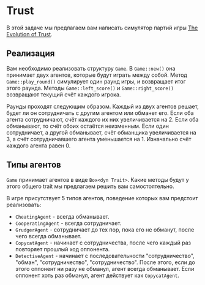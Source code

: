 # Trust

В этой задаче мы предлагаем вам написать симулятор партий игры
[The Evolution of Trust](https://ncase.me/trust/).

## Реализация

Вам необходимо реализовать структуру `Game`. В `Game::new()` она принимает двух агентов,
которые будут играть между собой. Метод `Game::play_round()` симулирует один раунд игры,
и возвращает итог этого раунда. Методы `Game::left_score()` и `Game::right_score()`
возвращают текущий счёт каждого игрока.

Раунды проходят следующим образом. Каждый из двух агентов решает, будет ли он
сотрудничать с другим агентом или обманет его. Если оба агента сотрудничают, счёт каждого
их них увеличивается на 2. Если оба обманывают, то счёт обоих остаётся неизменным.
Если один сотрудничает, а другой обманывает, счёт обманщика увеличивается на 3,
а счёт сотрудничавшего агента уменьшается на 1. Изначально счёт каждого агента равен 0.

## Типы агентов

`Game` принимает агентов в виде `Box<dyn Trait>`. Какие методы будут у этого общего trait
мы предлагаем решить вам самостоятельно.

В игре присутствует 5 типов агентов, поведение которых вам предстоит реализовать:
* `CheatingAgent` - всегда обманывает.
* `CooperatingAgent` - всегда сотрудничает.
* `GrudgerAgent` - сотрудничает до тех пор, пока его не обманут, после чего всегда
обманывает.
* `CopycatAgent` - начинает с сотрудничества, после чего каждый раз повторяет прошлый
ход оппонента.
* `DetectiveAgent` - начинает с последовательности "сотрудничество", "обман",
"сотрудничество", "сотрудничество". После этого, если до этого оппонент ни разу не
обманул, агент всегда обманывает. Если оппонент хоть раз обманул, агент действует как
`CopycatAgent`.
